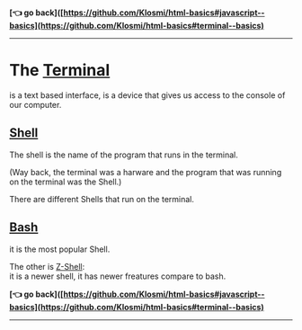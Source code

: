 __[👈 go back]([https://github.com/Klosmi/html-basics#javascript--basics](https://github.com/Klosmi/html-basics#terminal--basics)__

---


# The [Terminal](https://developer.mozilla.org/en-US/docs/Learn/Tools_and_testing/Understanding_client-side_tools/Command_line)
 is a text based interface, is a device that gives us access to the console of our computer.   

 ## __[Shell](https://developer.mozilla.org/en-US/docs/MDN/Writing_guidelines/Writing_style_guide/Code_style_guide/Shell#:~:text=A%20shell%20is%20a%20program,block%2C%20similar%20to%20code%20examples.)__
The shell is the name of the program that runs in the terminal.    

(Way back, the terminal was a harware and the program that was running on the terminal was the Shell.)


There are different Shells that run on the terminal.

## __[Bash](https://opensource.com/resources/what-bash)__  
it is the most popular Shell.

The other is [Z-Shell](https://zsh.sourceforge.io/):   
it is a newer shell, it has newer freatures compare to bash.

__[👈 go back]([https://github.com/Klosmi/html-basics#javascript--basics](https://github.com/Klosmi/html-basics#terminal--basics)__

---

<br>
